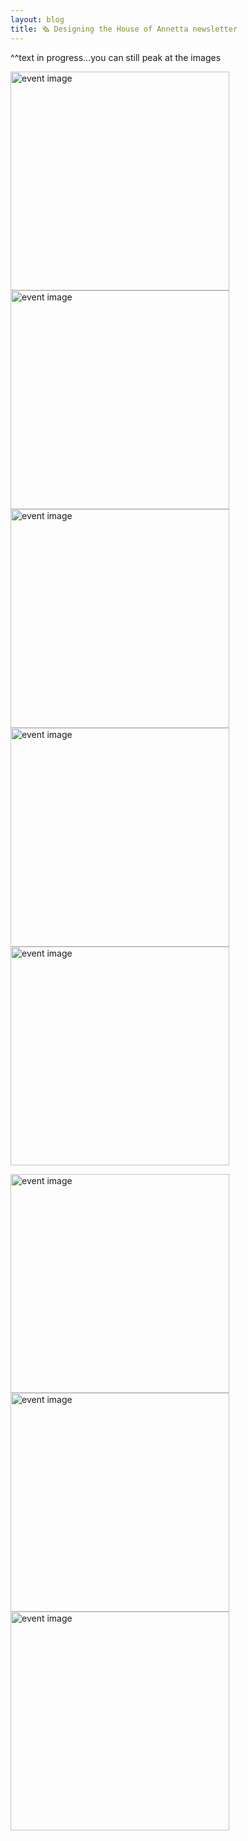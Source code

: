 ```yaml
---
layout: blog
title: 🗞 Designing the House of Annetta newsletter
---
```

^^text in progress...you can still peak at the images

<img src="https://i.postimg.cc/RZv3cPQX/Ho-A-Newsletter-0-SCAN-web.png" alt="event image" style="height:350px; background-color: transparent; border: 0px;"><img src="https://i.postimg.cc/QdjBp6km/Ho-A-Newsletter-01-SCAN-web.png" alt="event image" style="height:350px; background-color: transparent; border: 0px;"><img src="https://i.postimg.cc/x19kKsy6/Ho-A-Newsletter-02-SCAN-web.png" alt="event image" style="height:350px; background-color: transparent; border: 0px;"><img src="https://i.postimg.cc/RZv3cPQT/Ho-A-Newsletter-09-SCAN-web.png" alt="event image" style="height:350px; background-color: transparent; border: 0px;"><img src="https://i.postimg.cc/9Q1D1GJd/Ho-A-Newsletter-12-SCAN-web.png" alt="event image" style="height:350px; background-color: transparent; border: 0px;">

<img src="https://i.postimg.cc/Dfp0Wqxz/newsletter-wall.png" alt="event image" style="height:350px; background-color: transparent; border: 0px;">
<img src="https://i.postimg.cc/zGZJWpWt/cat-newsletter.jpg" alt="event image" style="height:350px; background-color: transparent; border: 0px;">
<img src="https://i.postimg.cc/4xsFchLn/Ho-A-Newsletter-template.png" alt="event image" style="height:350px; background-color: transparent; border: 0px;">